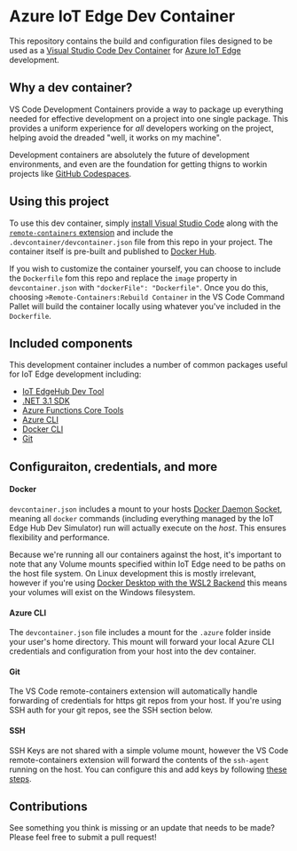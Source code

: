 # Azure IoT Edge Dev Container

This repository contains the build and configuration files designed to be used as a [Visual Studio Code Dev Container](https://code.visualstudio.com/docs/remote/containers) for [Azure IoT Edge](https://azure.microsoft.com/en-us/services/iot-edge/) development.

## Why a dev container?

VS Code Development Containers provide a way to package up everything needed for effective development on a project into one single package.  This provides a uniform experience for *all* developers working on the project, helping avoid the dreaded "well, it works on my machine".

Development containers are absolutely the future of development environments, and even are the foundation for getting thigns to workin projects like [GitHub Codespaces](https://github.com/features/codespaces).

## Using this project

To use this dev container, simply [install Visual Studio Code](https://code.visualstudio.com/download) along with the [`remote-containers` extension](https://marketplace.visualstudio.com/items?itemName=ms-vscode-remote.remote-containers) and include the `.devcontainer/devcontainer.json` file from this repo in your project. The container itself is pre-built and published to [Docker Hub](https://hub.docker.com/repository/docker/azureiotgbb/iot-edge-dev-container).

If you wish to customize the container yourself, you can choose to include the `Dockerfile` fom this repo and replace the `image` property in `devcontainer.json` with `"dockerFile": "Dockerfile"`.  Once you do this, choosing `>Remote-Containers:Rebuild Container` in the VS Code Command Pallet will build the container locally using whatever you've included in the `Dockerfile`.


## Included components

This development container includes a number of common packages useful for IoT Edge development including:

- [IoT EdgeHub Dev Tool](https://github.com/Azure/iotedgehubdev)
- [.NET 3.1 SDK](https://dotnet.microsoft.com/download/dotnet-core/3.1)
- [Azure Functions Core Tools](https://docs.microsoft.com/en-us/azure/azure-functions/functions-run-local?tabs=linux%2Ccsharp%2Cbash)
- [Azure CLI](https://docs.microsoft.com/en-us/cli/azure/install-azure-cli)
- [Docker CLI](https://docs.docker.com/engine/reference/commandline/cli/)
- [Git](https://git-scm.com/)

## Configuraiton, credentials, and more

#### Docker
`devcontainer.json` includes a mount to your hosts [Docker Daemon Socket](https://docs.docker.com/engine/reference/commandline/dockerd/#daemon-socket-option), meaning all `docker` commands (including everything managed by the IoT Edge Hub Dev Simulator) run will actually execute on the *host*.  This ensures flexibility and performance.

Because we're running all our containers against the host, it's important to note that any Volume mounts specified within IoT Edge need to be paths on the host file system.  On Linux development this is mostly irrelevant, however if you're using [Docker Desktop with the WSL2 Backend](https://docs.docker.com/docker-for-windows/wsl/) this means your volumes will exist on the Windows filesystem.

#### Azure CLI

The `devcontainer.json` file includes a mount for the `.azure` folder inside your user's home directory.  This mount will forward your local Azure CLI credentials and configuration from your host into the dev container.

#### Git

The VS Code remote-containers extension will automatically handle forwarding of credentials for https git repos from your host.  If you're using SSH auth for your git repos, see the SSH section below.

#### SSH 

SSH Keys are not shared with a simple volume mount, however the VS Code remote-containers extension will forward the contents of the `ssh-agent` running on the host.  You can configure this and add keys by following [these steps](https://code.visualstudio.com/docs/remote/containers#_sharing-git-credentials-with-your-container).

## Contributions
See something you think is missing or an update that needs to be made? Please feel free to submit a pull request!